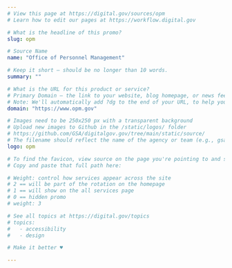 ```yaml
---
# View this page at https://digital.gov/sources/opm
# Learn how to edit our pages at https://workflow.digital.gov

# What is the headline of this promo?
slug: opm

# Source Name
name: "Office of Personnel Management"

# Keep it short — should be no longer than 10 words.
summary: ""

# What is the URL for this product or service?
# Primary Domain — the link to your website, blog homepage, or news feed. (e.g., https://18f.gsa.gov/)
# Note: We'll automatically add ?dg to the end of your URL, to help you track links back to your site.
domain: "https://www.opm.gov"

# Images need to be 250x250 px with a transparent background
# Upload new images to Github in the /static/logos/ folder
# https://github.com/GSA/digitalgov.gov/tree/main/static/source/
# The filename should reflect the name of the agency or team (e.g., gsa-logo.png or 18f-logo.png)
logo: opm

# To find the favicon, view source on the page you're pointing to and search for "favicon" or "icon". The path to the icon should be near the top.
# Copy and paste that full path here: 

# Weight: control how services appear across the site
# 2 == will be part of the rotation on the homepage
# 1 == will show on the all services page
# 0 == hidden promo
# weight: 3

# See all topics at https://digital.gov/topics
# topics:
#   - accessibility
#   - design

# Make it better ♥

---
```

